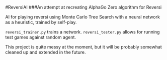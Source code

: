 #ReversiAI
###An attempt at recreating AlphaGo Zero algorithm for Reversi

AI for playing reversi using Monte Carlo Tree Search with a neural network as a heuristic, trained by self-play. 

`reversi_trainer.py` trains a network. `reversi_tester.py` allows for running test games against random agent.

This project is quite messy at the moment, but it will be probably somewhat cleaned up and extended in the future.
